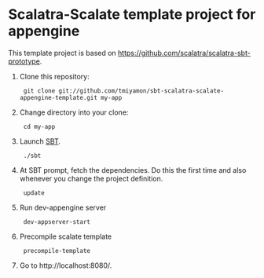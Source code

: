 # Scalatra-Scalate template project for appengine
This template project is based on https://github.com/scalatra/scalatra-sbt-prototype.

1. Clone this repository:

        git clone git://github.com/tmiyamon/sbt-scalatra-scalate-appengine-template.git my-app

2. Change directory into your clone:

        cd my-app

3. Launch [SBT](http://code.google.com/p/simple-build-tool).

        ./sbt

4. At SBT prompt, fetch the dependencies.  Do this the first time and also whenever you change the project definition.

        update

5. Run dev-appengine server

        dev-appserver-start

6. Precompile scalate template

        precompile-template

7. Go to http://localhost:8080/.

